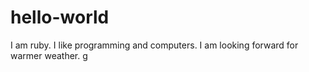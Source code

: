 # hello-world
I am ruby. I like programming and computers. I am looking forward for warmer weather. 
g
